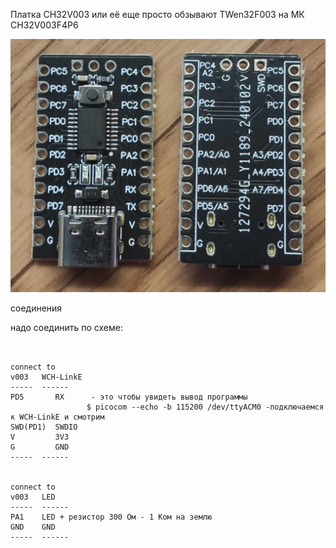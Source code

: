 
Платка CH32V003 или её еще просто обзывают TWen32F003 на МК CH32V003F4P6

![photo](../../../doc/TWen32F003.jpg)



соединения

надо соединить по схеме:
~~~


connect to
v003   WCH-LinkE
-----  ------ 
PD5       RX      - это чтобы увидеть вывод программы
                 $ picocom --echo -b 115200 /dev/ttyACM0 -подключаемся к WCH-LinkE и смотрим
SWD(PD1)  SWDIO
V         3V3
G         GND    
-----  ------ 


connect to
v003   LED
-----  ------ 
PA1    LED + резистор 300 Ом - 1 Ком на землю
GND    GND    
-----  ------ 



